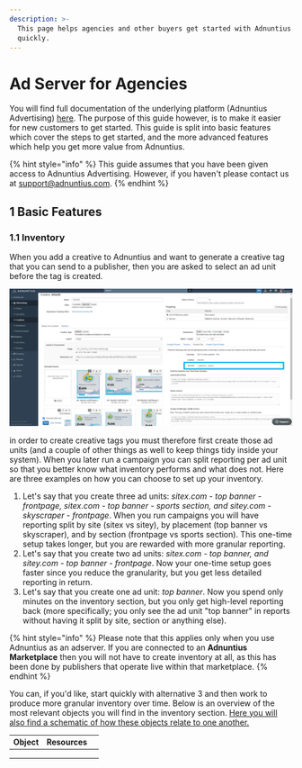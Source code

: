 ```yaml
---
description: >-
  This page helps agencies and other buyers get started with Adnuntius Ad Server
  quickly.
---
```


# Ad Server for Agencies

You will find full documentation of the underlying platform (Adnuntius Advertising) [here](../adnuntius-advertising/admin-ui/). The purpose of this guide however, is to make it easier for new customers to get started. This guide is split into basic features which cover the steps to get started, and the more advanced features which help you get more value from Adnuntius.

{% hint style="info" %}
This guide assumes that you have been given access to Adnuntius Advertising. However, if you haven't please contact us at [support@adnuntius.com](mailto:support@adnuntius.com).
{% endhint %}

## 1 Basic Features

### 1.1 Inventory

When you add a creative to Adnuntius and want to generate a creative tag that you can send to a publisher, then you are asked to select an ad unit before the tag is created.

![When creating creative tags you are asked to select an ad unit first.](<../.gitbook/assets/202206 Creative Tag Agencies.png>)

in order to create creative tags you must therefore first create those ad units (and a couple of other things as well to keep things tidy inside your system). When you later run a campaign you can split reporting per ad unit so that you better know what inventory performs and what does not. Here are three examples on how you can choose to set up your inventory.&#x20;

1. Let's say that you create three ad units: _sitex.com - top banner - frontpage, sitex.com - top banner - sports section, and sitey.com - skyscraper - frontpage_. When you run campaigns you will have reporting split by site (sitex vs sitey), by placement (top banner vs skyscraper), and by section (frontpage vs sports section). This one-time setup takes longer, but you are rewarded with more granular reporting.
2. Let's say that you create two ad units: _sitex.com - top banner, and sitey.com - top banner - frontpage_. Now your one-time setup goes faster since you reduce the granularity, but you get less detailed reporting in return.&#x20;
3. Let's say that you create one ad unit: _top banner_. Now you spend only minutes on the inventory section, but you only get high-level reporting back (more specifically; you only see the ad unit "top banner" in reports without having it split by site, section or anything else).

{% hint style="info" %}
Please note that this applies only when you use Adnuntius as an adserver. If you are connected to an **Adnuntius** **Marketplace** then you will not have to create inventory at all, as this has been done by publishers that operate live within that marketplace.
{% endhint %}

You can, if you'd like, start quickly with alternative 3 and then work to produce more granular inventory over time. Below is an overview of the most relevant objects you will find in the inventory section. [Here you will also find a schematic of how these objects relate to one another. ](../adnuntius-advertising/admin-ui/inventory/)

| Object | Resources |   |
| ------ | --------- | - |
|        |           |   |
|        |           |   |
|        |           |   |

